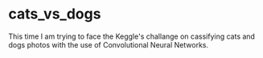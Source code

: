 # cats_vs_dogs
This time I am trying to face the Keggle's challange on cassifying cats and dogs photos with the use of Convolutional Neural Networks.
